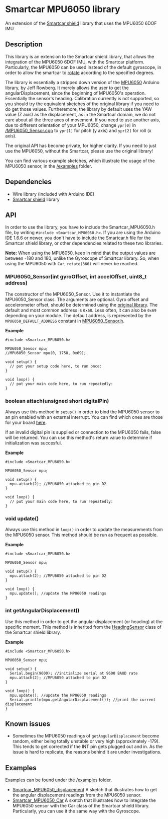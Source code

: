 # Smartcar MPU6050 library
An extension of the [Smartcar shield](http://plat.is/smartcar) library that uses the MPU6050 6DOF IMU

## Description
This library is an extension to the Smartcar shield library, that allows the integration of the MPU6050 6DOF IMU, with the Smartcar platform. Particularly, the MPU6050 can be used instead of the default gyroscope, in order to allow the smartcar to [rotate](https://github.com/platisd/smartcar_shield/wiki/API-documentation#void-rotateint-degrees) according to the specified degrees.

The library is essentially a stripped down version of the [MPU6050](https://github.com/jrowberg/i2cdevlib/tree/master/Arduino/MPU6050) Arduino library, by Jeff Rowberg. It merely allows the user to get the angularDisplacement, since the beginning of MPU6050's operation. Essentially the sensor's heading. Calibration currently is not supported, so you should try the equivalent sketches of the original library if you need to do get those values. Furtheremore, the library by default uses the YAW value (Z axis) as the displacement, as in the Smartcar domain, we do not care about all the three axes of movement. If you need to use another axis, due to different orientation of your MPU6050, change `ypr[0]` in [/MPU6050_Sensor.cpp](/MPU6050_Sensor.cpp) to `ypr[1]` for pitch (y axis) and `ypr[2]` for roll (x axis).

The original API has become private, for higher clarity. If you need to just use the MPU6050, without the Smartcar, please use the original library!

You can find various example sketches, which illustrate the usage of the MPU6050 sensor, in the [/examples](/examples) folder.

## Dependencies
* Wire library (included with Arduino IDE)
* [Smartcar shield](http://plat.is/smartcar) library

## API
In order to use the library, you have to include the Smartcar_MPU6050.h file, by writing `#include <Smartcar_MPU6050.h>`. If you are using the Arduino IDE 1.6.6 or newer, you don't have to include the Smartcar.h file for the Smartcar shield library, or other dependencies related to these two libraries.

**Note:** When using the MPU6050, keep in mind that the output values are between -180 and 180, unlike the Gyroscope of Smartcar library. So, when using the MPU6050 with `Car`, `rotate(360)` will never be reached.

### MPU6050_Sensor(int gyroOffset, int accelOffset, uint8_t address)
The constructor of the MPU6050_Sensor. Use it to instantiate the MPU6050_Sensor class. The arguments are optional. Gyro offset and accelerometer offset, should be determined using the [original library](https://github.com/jrowberg/i2cdevlib/tree/master/Arduino/MPU6050). The default and most common address is `0x68`. Less often, it can also be `0x69` depending on your module. The default address, is represented by the `MPU6050_DEFAULT_ADDRESS` constant in [MPU6050_Sensor.h](MPU6050_Sensor.h).

**Example**
```arduino
#include <Smartcar_MPU6050.h>

MPU6050_Sensor mpu;
//MPU6050_Sensor mpu(0, 1758, 0x69);

void setup() {
  // put your setup code here, to run once:
}

void loop() {
  // put your main code here, to run repeatedly:
}
```

### boolean attach(unsigned short digitalPin)
Always use this method in `setup()` in order to bind the MPU6050 sensor to an pin enabled with an external interrupt. You can find which ones are those for your board [here](https://www.arduino.cc/en/Reference/AttachInterrupt).

If an invalid digital pin is supplied or connection to the MPU6050 fails, false will be returned. You can use this method's return value to determine if initialization was succesful.

**Example**
```arduino
#include <Smartcar_MPU6050.h>

MPU6050_Sensor mpu;

void setup() {
  mpu.attach(2); //MPU6050 attached to pin D2
}

void loop() {
  // put your main code here, to run repeatedly:
}
```

### void update()
Always use this method in `loop()` in order to update the measurements from the MPU6050 sensor. This method should be run as frequent as possible.

**Example**
```arduino
#include <Smartcar_MPU6050.h>

MPU6050_Sensor mpu;

void setup() {
  mpu.attach(2); //MPU6050 attached to pin D2
}

void loop() {
  mpu.update(); //update the MPU6050 readings
}
```

### int getAngularDisplacement()
Use this method in order to get the angular displacement (or heading) at the specific moment. This method is inherited from the [HeadingSensor](https://github.com/platisd/smartcar_shield/blob/master/src/HeadingSensor.cpp) class of the Smartcar shield library.

**Example**
```arduino
#include <Smartcar_MPU6050.h>

MPU6050_Sensor mpu;

void setup() {
  Serial.begin(9600); //initialize serial at 9600 BAUD rate
  mpu.attach(2); //MPU6050 attached to pin D2
}

void loop() {
  mpu.update(); //update the MPU6050 readings
  Serial.println(mpu.getAngularDisplacement()); //print the current displacement
}
```

## Known issues
* Sometimes the MPU6050 readings of `getAngularDisplacement` become random, either being totally unstable or very high (approximately -179). This tends to get corrected if the INT pin gets plugged out and in. As the issue is hard to replicate, the reasons behind it are under investigations.

## Examples
Examples can be found under the [/examples](/tree/master/examples) folder.
* [Smartcar_MPU6050_displacement](/examples/Smartcar_MPU6050_displacement/Smartcar_MPU6050_displacement.ino)
A sketch that illustrates how to get the angular displacement readings from the MPU6050 sensor.
* [Smartcar_MPU6050_Car](/examples/Smartcar_MPU6050_Car/Smartcar_MPU6050_Car.ino)
A sketch that illustrates how to integrate the MPU6050 sensor with the Car class of the Smartcar shield library. Particularly, you can use it the same way with the Gyroscope.
